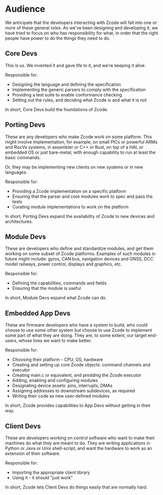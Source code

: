 Audience
===

We anticipate that the developers interacting with Zcode will fall into one or more of these general roles. As we've been designing and developing it, we have tried to focus on who has responsibility for what, in order that the right people have power to do the things they need to do.

Core Devs
---

This is us. We invented it and gave life to it, and we're keeping it alive.

Responsible for:
* Designing the language and defining the specification 
* Implementing the generic parsers to comply with the specification
* Providing a test suite to enable conformance checking
* Setting out the rules, and deciding what Zcode _is_ and what it is _not_

In short, Core Devs build the foundations of Zcode.

Porting Devs
---
These are any developers who make Zcode work on some platform. This might involve implementation, for example, on small PICs or powerful ARMs and RiscVs systems, in assembler or C++ or Rust, on top of a HAL or embedded OS or just bare-metal, with enough capability to run at least the basic commands.

Or, they may be implementing new clients on new systems or in new languages.

Responsible for:
* Providing a Zcode implementation on a specific platform
* Ensuring that the parser and core modules work to spec and pass the tests
* Curating module implementations to work on the platform

In short, Porting Devs expand the availability of Zcode to new devices and architectures.


Module Devs
---
These are developers who define and standardize modules, and get them working on some subset of Zcode platforms. Examples of such modules in future might include: gyros, CAN bus, navigation devices and GNSS, DCC model railways, power control, displays and graphics, etc.

Responsible for:
* Defining the capabilities, commands and fields
* Ensuring that the module is useful

In short, Module Devs expand what Zcode can do.


Embedded App Devs
---

These are firmware developers who have a system to build, who could choose to use some other system but choose to use Zcode to implement some part of what they are doing. They are, to some extent, our target end-users, whose lives we want to make better. 

Responsible for:
* Choosing their platform - CPU, OS, hardware
* Creating and setting up core Zcode objects: command channels and executor
* Creating main.c or equivalent, and prodding the Zcode executor
* Adding, enabling and configuring modules
* Designating device assets: pins, interrupts, DMAs
* Assigning addresses to downstream subdevices, as required
* Writing their code as new user-defined modules

In short, Zcode provides capabilities to App Devs without getting in their way.

Client Devs
---

These are developers working on control software who want to make their machines do what they are meant to do. They are writing applications in Python or Java or Unix shell-script, and want the hardware to work as an extension of their software.

Responsible for:
* Importing the appropriate client library
* Using it - it should "just work"

In short, Zcode lets Client Devs do things easily that are normally hard.

